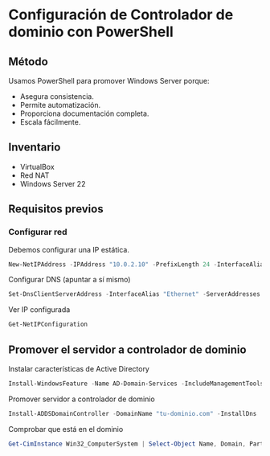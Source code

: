 # Configuración de Controlador de dominio con PowerShell

## Método
Usamos PowerShell para promover Windows Server porque:
- Asegura consistencia.
- Permite automatización.
- Proporciona documentación completa.
- Escala fácilmente.

## Inventario
- VirtualBox
- Red NAT
- Windows Server 22

## Requisitos previos

### Configurar red
Debemos configurar una IP estática. 
```powershell
New-NetIPAddress -IPAddress "10.0.2.10" -PrefixLength 24 -InterfaceAlias "Ethernet" -DefaultGateway "10.0.2.2"
````
Configurar DNS (apuntar a sí mismo)
```powershell
Set-DnsClientServerAddress -InterfaceAlias "Ethernet" -ServerAddresses "10.0.2.10"
````
Ver IP configurada
```powershell
Get-NetIPConfiguration
```

## Promover el servidor a controlador de dominio
Instalar características de Active Directory
```powershell
Install-WindowsFeature -Name AD-Domain-Services -IncludeManagementTools
```
Promover servidor a controlador de dominio
```powershell
Install-ADDSDomainController -DomainName "tu-dominio.com" -InstallDns
```
Comprobar que está en el dominio
```powershell
Get-CimInstance Win32_ComputerSystem | Select-Object Name, Domain, PartOfDomain
```

